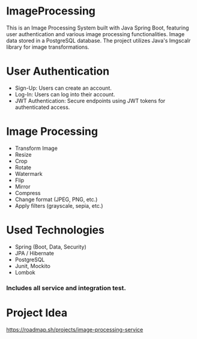 # ImageProcessing
This is an Image Processing System built with Java Spring Boot, featuring user authentication and various image processing functionalities. Image data stored in a PostgreSQL database. The project utilizes Java's  Imgscalr library for image transformations.

# User Authentication
- Sign-Up: Users can create an account.  
- Log-In: Users can log into their account.  
- JWT Authentication: Secure endpoints using JWT tokens for authenticated access.  

# Image Processing  
- Transform Image   
- Resize  
- Crop  
- Rotate  
- Watermark  
- Flip  
- Mirror  
- Compress  
- Change format (JPEG, PNG, etc.)  
- Apply filters (grayscale, sepia, etc.)   

# Used Technologies  
- Spring (Boot, Data, Security)
- JPA / Hibernate
- PostgreSQL
- Junit, Mockito
- Lombok

### Includes all service and integration test.   
# Project Idea  
https://roadmap.sh/projects/image-processing-service


